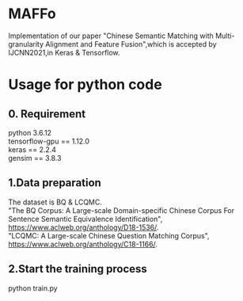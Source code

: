 # MAFFo
Implementation of our paper "Chinese Semantic Matching with Multi-granularity Alignment and Feature Fusion",which is accepted by IJCNN2021,in Keras & Tensorflow.
# Usage for python code
## 0. Requirement
python 3.6.12  
tensorflow-gpu == 1.12.0  
keras == 2.2.4  
gensim == 3.8.3  

## 1.Data preparation
The dataset is BQ & LCQMC.  
"The BQ Corpus: A Large-scale Domain-specific Chinese Corpus For Sentence Semantic Equivalence Identification", https://www.aclweb.org/anthology/D18-1536/.  
"LCQMC: A Large-scale Chinese Question Matching Corpus", https://www.aclweb.org/anthology/C18-1166/.  

## 2.Start the training process
python train.py



